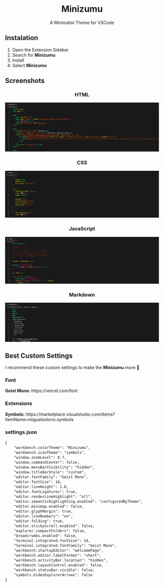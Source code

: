 <div align=center>
    <h1>Minizumu</h1>
    <p>A Minimalist Theme for VSCode</p>
</div>

<h2>Instalation</h2>
<ol>
    <li>Open the Extension Sidebar</li>
    <li>Search for <b>Minizumu</b></li>
    <li>Install</li>
    <li>Select <b>Minizumu</b></li>
</ol>

<h2>Screenshots</h2>
<div align=center>
    <p>
        <h3>HTML</h3>
        <img src="https://github.com/minizumu/visual-studio-code/blob/main/images/html.png?raw=true" alt="HTML">
    </p>
    <p>
        <h3>CSS</h3>
        <img src="https://github.com/minizumu/visual-studio-code/blob/main/images/css.png?raw=true" alt="CSS">
    </p>
    <p>
        <h3>JavaScript</h3>
        <img src="https://github.com/minizumu/visual-studio-code/blob/main/images/javascript.png?raw=true" alt="JavaScript">
    </p>
    <p>
        <h3>Markdown</h3>
        <img src="https://github.com/minizumu/visual-studio-code/blob/main/images/markdown.png?raw=true" alt="Markdown">
    </p>
</div>

<h2>Best Custom Settings</h2>
<p>I recommend these custom settings to make the <b>Minizumu</b> more 🤌</p>

<h3>Font</h3>
<p><b>Geist Mono: </b>https://vercel.com/font</p>

<h3>Extensions</h3>
<p><b>Symbols: </b>https://marketplace.visualstudio.com/items?itemName=miguelsolorio.symbols</p>

<h3>settings.json</h3>

```
{
    "workbench.colorTheme": "Minizumu",
    "workbench.iconTheme": "symbols",
    "window.zoomLevel": 0.7,
    "window.commandCenter": false,
    "window.menuBarVisibility": "hidden",
    "window.titleBarStyle": "custom",
    "editor.fontFamily": "Geist Mono",
    "editor.fontSize": 14,
    "editor.lineHeight": 1.8,
    "editor.fontLigatures": true,
    "editor.renderLineHighlight": "all",
    "editor.semanticHighlighting.enabled": "configuredByTheme",
    "editor.minimap.enabled": false,
    "editor.glyphMargin": true,
    "editor.lineNumbers": "on",
    "editor.folding": true,
    "editor.stickyScroll.enabled": false,
    "explorer.compactFolders": false,
    "breadcrumbs.enabled": false,
    "terminal.integrated.fontSize": 14,
    "terminal.integrated.fontFamily": "Geist Mono",
    "workbench.startupEditor": "welcomePage",
    "workbench.editor.labelFormat": "short",
    "workbench.activityBar.location": "hidden",
    "workbench.layoutControl.enabled": false,
    "workbench.statusBar.visible": false,
    "symbols.hidesExplorerArrows": false
}
```